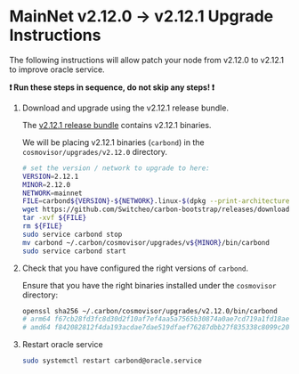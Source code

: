 # MainNet v2.12.0 -> v2.12.1 Upgrade Instructions

The following instructions will allow patch your node from v2.12.0 to v2.12.1 to improve oracle service.

**:exclamation: Run these steps in sequence, do not skip any steps! :exclamation:**

1. Download and upgrade using the v2.12.1 release bundle.

    The [v2.12.1 release bundle](https://github.com/Switcheo/carbon-bootstrap/releases/tag/v2.12.1) contains v2.12.1 binaries.

    We will be placing v2.12.1 binaries (`carbond`) in the `cosmovisor/upgrades/v2.12.0` directory.

    ```bash
    # set the version / network to upgrade to here:
    VERSION=2.12.1
    MINOR=2.12.0
    NETWORK=mainnet
    FILE=carbond${VERSION}-${NETWORK}.linux-$(dpkg --print-architecture).tar.gz
    wget https://github.com/Switcheo/carbon-bootstrap/releases/download/v${VERSION}/${FILE}
    tar -xvf ${FILE}
    rm ${FILE}
    sudo service carbond stop
    mv carbond ~/.carbon/cosmovisor/upgrades/v${MINOR}/bin/carbond
    sudo service carbond start
    ```

2. Check that you have configured the right versions of `carbond`.

    Ensure that you have the right binaries installed under the `cosmovisor` directory:

    ```bash
    openssl sha256 ~/.carbon/cosmovisor/upgrades/v2.12.0/bin/carbond
    # arm64 f67cb28fd3fc8d30d2f10af7ef4aa5a7565b30874a0ae7cd719a1fd18ae08619
    # amd64 f842082812f4da193acdae7dae519dfaef76287dbb27f835338c8099c2082e1d
    ```

3. Restart oracle service

    ```bash
    sudo systemctl restart carbond@oracle.service
    ```

